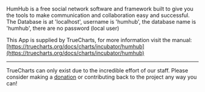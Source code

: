 HumHub is a free social network software and framework built to give you the tools to make communication and collaboration easy and successful. The Database is at 'localhost', username is 'humhub', the database name is 'humhub', there are no password (local user)

This App is supplied by TrueCharts, for more information visit the manual: [https://truecharts.org/docs/charts/incubator/humhub](https://truecharts.org/docs/charts/incubator/humhub)

---

TrueCharts can only exist due to the incredible effort of our staff.
Please consider making a [donation](https://truecharts.org/docs/about/sponsor) or contributing back to the project any way you can!
